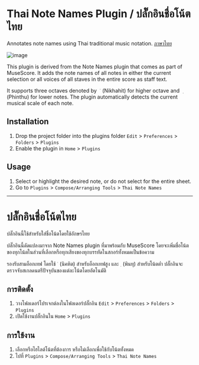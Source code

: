 # Thai Note Names Plugin / ปลั๊กอินชื่อโน้ตไทย
Annotates note names using Thai traditional music notation.
[ภาษาไทย](#ปลั๊กอินชื่อโน้ตไทย)

![image](https://github.com/user-attachments/assets/5a93ed1a-eec9-4df7-a2c5-49020a5c693a)

This plugin is derived from the Note Names plugin that comes as part of MuseScore. It adds the note names of all notes in either the current selection or all voices of all staves in the entire score as staff text.

It supports three octaves denoted by ` ํ` (Nikhahit) for higher octave and ` ฺ` (Phinthu) for lower notes. The plugin automatically detects the current musical scale of each note.

## Installation
1. Drop the project folder into the plugins folder `Edit` > `Preferences` > `Folders` > `Plugins`
2. Enable the plugin in `Home` > `Plugins`

## Usage
1. Select or highlight the desired note, or do not select for the entire sheet.
2. Go to `Plugins` > `Compose/Arranging Tools` > `Thai Note Names`

<hr>

# ปลั๊กอินชื่อโน้ตไทย
ปลั๊กอินนี้ใช้สำหรับใส่ชื่อโน้ตโดยใช้อักษรไทย

ปลั๊กอินนี้ดัดแปลงมาจาก Note Names plugin ที่มาพร้อมกับ MuseScore โดยจะเพิ่มชื่อโน้ตของทุกโน้ตในส่วนที่เลือกหรือทุกเสียงของทุกบรรทัดในสกอร์ทั้งหมดเป็นข้อความ

รองรับสามอ็อกเทฟ โดยใช้ ` ํ` (นิคหิต) สำหรับอ็อกเทฟสูง และ ` ฺ` (พินทุ) สำหรับโน้ตต่ำ ปลั๊กอินจะตรวจจับสเกลดนตรีปัจจุบันของแต่ละโน้ตโดยอัตโนมัติ

## การติดตั้ง
1. วางโฟลเดอร์โปรเจกต์ลงในโฟลเดอร์ปลั๊กอิน `Edit` > `Preferences` > `Folders` > `Plugins`
2. เปิดใช้งานปลั๊กอินใน `Home` > `Plugins`

## การใช้งาน
1. เลือกหรือไฮไลต์โน้ตที่ต้องการ หรือไม่เลือกเพื่อใช้กับโน้ตทั้งหมด
2. ไปที่ `Plugins` > `Compose/Arranging Tools` > `Thai Note Names`
